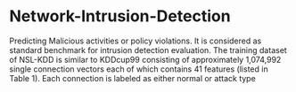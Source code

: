 # Network-Intrusion-Detection
Predicting Malicious activities or policy violations.
It is considered as standard benchmark for intrusion detection evaluation. The training dataset of NSL-KDD is similar to KDDcup99 consisting of approximately 1,074,992 single connection vectors each of which contains 41 features (listed in Table 1). Each connection is labeled as either normal or attack type
